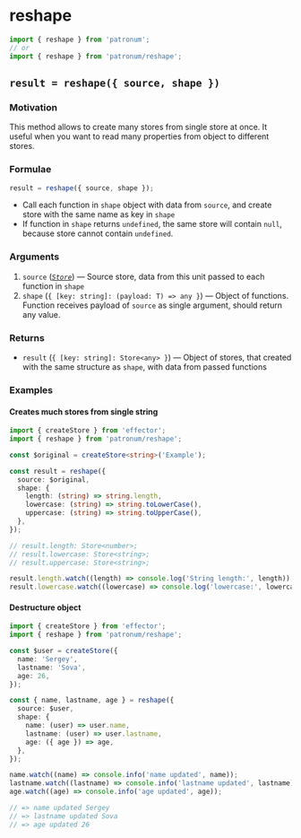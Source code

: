 # reshape

```ts
import { reshape } from 'patronum';
// or
import { reshape } from 'patronum/reshape';
```

## `result = reshape({ source, shape })`

### Motivation

This method allows to create many stores from single store at once.
It useful when you want to read many properties from object to different stores.

### Formulae

```ts
result = reshape({ source, shape });
```

- Call each function in `shape` object with data from `source`, and create store with the same name as key in `shape`
- If function in `shape` returns `undefined`, the same store will contain `null`, because store cannot contain `undefined`.

### Arguments

1. `source` ([_`Store`_]) — Source store, data from this unit passed to each function in `shape`
1. `shape` (`{ [key: string]: (payload: T) => any }`) — Object of functions. Function receives payload of `source` as single argument, should return any value.

### Returns

- `result` (`{ [key: string]: Store<any> }`) — Object of stores, that created with the same structure as `shape`, with data from passed functions

[_`event`_]: https://effector.dev/docs/api/effector/event
[_`effect`_]: https://effector.dev/docs/api/effector/effect
[_`store`_]: https://effector.dev/docs/api/effector/store

### Examples

#### Creates much stores from single string

```ts
import { createStore } from 'effector';
import { reshape } from 'patronum/reshape';

const $original = createStore<string>('Example');

const result = reshape({
  source: $original,
  shape: {
    length: (string) => string.length,
    lowercase: (string) => string.toLowerCase(),
    uppercase: (string) => string.toUpperCase(),
  },
});

// result.length: Store<number>;
// result.lowercase: Store<string>;
// result.uppercase: Store<string>;

result.length.watch((length) => console.log('String length:', length));
result.lowercase.watch((lowercase) => console.log('lowercase:', lowercase));
```

#### Destructure object

```ts
import { createStore } from 'effector';
import { reshape } from 'patronum/reshape';

const $user = createStore({
  name: 'Sergey',
  lastname: 'Sova',
  age: 26,
});

const { name, lastname, age } = reshape({
  source: $user,
  shape: {
    name: (user) => user.name,
    lastname: (user) => user.lastname,
    age: ({ age }) => age,
  },
});

name.watch((name) => console.info('name updated', name));
lastname.watch((lastname) => console.info('lastname updated', lastname));
age.watch((age) => console.info('age updated', age));

// => name updated Sergey
// => lastname updated Sova
// => age updated 26
```
